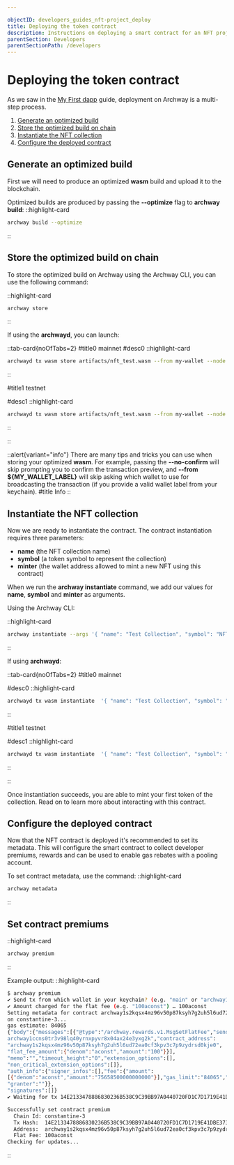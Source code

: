 ```yaml
---

objectID: developers_guides_nft-project_deploy
title: Deploying the token contract
description: Instructions on deploying a smart contract for an NFT project on Archway
parentSection: Developers
parentSectionPath: /developers
---
```


# Deploying the token contract

As we saw in the [My First dapp](../3.my-first-dapp/3.deploy.md) guide, deployment on Archway is a multi-step process.

1. [Generate an optimized build](#generate-an-optimized-build)
2. [Store the optimized build on chain](#store-the-optimized-build-on-chain)
3. [Instantiate the NFT collection](#instantiate-the-nft-collection)
4. [Configure the deployed contract](#configure-the-deployed-contract)

## Generate an optimized build

First we will need to produce an optimized **wasm** build and upload it to the blockchain.

Optimized builds are produced by passing the **--optimize** flag to **archway build**:
::highlight-card

```bash
archway build --optimize
```

::

## Store the optimized build on chain

To store the optimized build on Archway using the Archway CLI, you can use the following command:

::highlight-card

```bash
archway store
```

::

If using the **archwayd**, you can launch:



::tab-card{noOfTabs=2}
#title0
mainnet
#desc0
::highlight-card

```bash
archwayd tx wasm store artifacts/nft_test.wasm --from my-wallet --node https://rpc.mainnet.archway.io:443 --chain-id archway-1 --gas auto --gas-prices $(archwayd q rewards estimate-fees 1 --node 'https://rpc.mainnet.archway.io:443' --output json | jq -r '.gas_unit_price | (.amount + .denom)') --gas-adjustment 1.3
```

::

#title1
testnet

#desc1
::highlight-card

```bash
archwayd tx wasm store artifacts/nft_test.wasm --from my-wallet --node https://rpc.constantine.archway.tech:443 --chain-id constantine-3 --gas auto --gas-prices $(archwayd q rewards estimate-fees 1 --node 'https://rpc.constantine.archway.tech:443' --output json | jq -r '.gas_unit_price | (.amount + .denom)') --gas-adjustment 1.3
```

::

::


::alert{variant="info"}
There are many tips and tricks you can use when storing your optimized **wasm**. For example, passing the **--no-confirm** will skip prompting you to confirm the transaction preview, and **--from ${MY_WALLET_LABEL}** will skip asking which wallet to use for broadcasting the transaction (if you provide a valid wallet label from your keychain).
#title
Info
::

## Instantiate the NFT collection

Now we are ready to instantiate the contract. The contract instantiation requires three parameters:

- **name** (the NFT collection name)
- **symbol** (a token symbol to represent the collection)
- **minter** (the wallet address allowed to mint a new NFT using this contract)

When we run the **archway instantiate** command, we add our values for **name**, **symbol** and **minter** as arguments.

Using the Archway CLI:


::highlight-card

```bash
archway instantiate --args '{ "name": "Test Collection", "symbol": "NFTEST", "minter": "archway1f395p0gg67mmfd5zcqvpnp9cxnu0hg6r9hfczq" }'
```

::

If using **archwayd**:

::tab-card{noOfTabs=2}
#title0
mainnet

#desc0
::highlight-card

```bash
archwayd tx wasm instantiate  '{ "name": "Test Collection", "symbol": "NFTEST", "minter": "archway1c23y29x9fcs4zlfv5tvl4nrq56p6gywq0snrxl" }' --from my-wallet --node https://rpc.mainnet.archway.io:443 --chain-id archway-1 --label testdev --admin archway1c23y29x9fcs4zlfv5tvl4nrq56p6gywq0snrxl --gas auto --gas-prices $(archwayd q rewards estimate-fees 1 --node 'https://rpc.mainnet.archway.io:443' --output json | jq -r '.gas_unit_price | (.amount + .denom)') --gas-adjustment 1.3
```

::

#title1
testnet

#desc1
::highlight-card

```bash
archwayd tx wasm instantiate  '{ "name": "Test Collection", "symbol": "NFTEST", "minter": "archway1c23y29x9fcs4zlfv5tvl4nrq56p6gywq0snrxl" }' --from my-wallet --node https://rpc.constantine.archway.tech:443 --chain-id constantine-3 --label testdev --admin archway1c23y29x9fcs4zlfv5tvl4nrq56p6gywq0snrxl --gas auto --gas-prices $(archwayd q rewards estimate-fees 1 --node 'https://rpc.constantine.archway.tech:443' --output json | jq -r '.gas_unit_price | (.amount + .denom)') --gas-adjustment 1.3
```

::

::

Once instantiation succeeds, you are able to mint your first token of the collection. Read on to learn more about interacting with this contract.

## Configure the deployed contract

Now that the NFT contract is deployed it's recommended to set its metadata. This will configure the smart contract to collect developer premiums, rewards and can be used to enable gas rebates with a pooling account.

To set contract metadata, use the command:
::highlight-card

```bash
archway metadata
```

::


## Set contract premiums

::highlight-card

```bash
archway premium
```

::

Example output:
::highlight-card

```bash
$ archway premium
✔ Send tx from which wallet in your keychain? (e.g. "main" or "archway1...") ›  mywallet
✔ Amount charged for the flat fee (e.g. "100aconst") … 100aconst
Setting metadata for contract archway1s2kqsx4mz96v50p87ksyh7g2uh5l6ud72ea0cf3kpv3c7p9zydrsd0kje0 
on constantine-3...
gas estimate: 84065
{"body":{"messages":[{"@type":"/archway.rewards.v1.MsgSetFlatFee","sender_address":"
archway1ccns0tr3v98lq40yrnxpyvr8x04ax24e3yxg2k","contract_address":
"archway1s2kqsx4mz96v50p87ksyh7g2uh5l6ud72ea0cf3kpv3c7p9zydrsd0kje0",
"flat_fee_amount":{"denom":"aconst","amount":"100"}}],
"memo":"","timeout_height":"0","extension_options":[],
"non_critical_extension_options":[]},
"auth_info":{"signer_infos":[],"fee":{"amount":
[{"denom":"aconst","amount":"75658500000000000"}],"gas_limit":"84065","payer":"",
"granter":""}},
"signatures":[]}
✔ Waiting for tx 14E2133478886830236B538C9C39BB97A0440720FD1C7D1719E41DBE3737D3A0 to confirm...

Successfully set contract premium
  Chain Id: constantine-3
  Tx Hash:  14E2133478886830236B538C9C39BB97A0440720FD1C7D1719E41DBE3737D3A0
  Address:  archway1s2kqsx4mz96v50p87ksyh7g2uh5l6ud72ea0cf3kpv3c7p9zydrsd0kje0
  Flat Fee: 100aconst
Checking for updates...
```

::

  